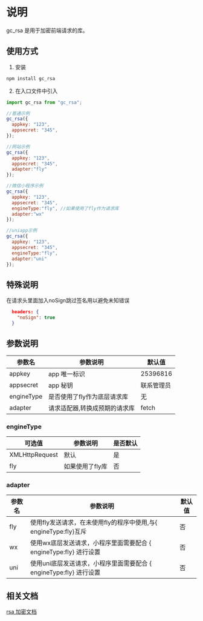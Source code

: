 # 说明

gc_rsa 是用于加密前端请求的库。

## 使用方式

1. 安装

```bash
npm install gc_rsa
```

2. 在入口文件中引入

```javascript
import gc_rsa from "gc_rsa";

//普通示例
gc_rsa({
  appkey: "123",
  appsecret: "345",
});

//网站示例
gc_rsa({
  appkey: "123",
  appsecret: "345",
  adapter:"fly"
});

//微信小程序示例
gc_rsa({
  appkey: "123",
  appsecret: "345",
  engineType:"fly", //如果使用了fly作为请求库
  adapter:"wx"
});

//uniapp示例
gc_rsa({
  appkey: "123",
  appsecret: "345",
  engineType:"fly",
  adapter:"uni"
});
```

## 特殊说明

在请求头里面加入noSign跳过签名用以避免未知错误

```json
  headers: {
    "noSign": true
  }
```

## 参数说明

| 参数名     | 参数说明                      | 默认值     |
| ---------- | ----------------------------- | ---------- |
| appkey     | app 唯一标识                  | 25396816   |
| appsecret  | app 秘钥                      | 联系管理员 |
| engineType | 是否使用了fly作为底层请求库   | 无         |
| adapter    | 请求适配器,转换成预期的请求库 | fetch      |

### engineType

| 可选值         | 参数说明        | 是否默认 |
| -------------- | --------------- | -------- |
| XMLHttpRequest | 默认            | 是       |
| fly            | 如果使用了fly库 | 否       |

### adapter

| 参数名 | 参数说明                                                           | 默认值 |
| ------ | ------------------------------------------------------------------ | ------ |
| fly    | 使用fly发送请求，在未使用fly的程序中使用,与{ engineType:fly}互斥   | 否     |
| wx     | 使用wx底层发送请求，小程序里面需要配合 { engineType:fly} 进行设置  | 否     |
| uni    | 使用uni底层发送请求，小程序里面需要配合 { engineType:fly} 进行设置 | 否     |

## 相关文档

[rsa 加密文档](https://cf.ihotel.cn/pages/viewpage.action?pageId=24840611)
